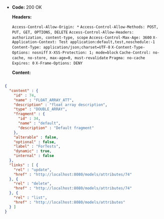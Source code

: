 * **Code:** 200 OK

  **Headers:**

  `Access-Control-Allow-Origin: *`
  `Access-Control-Allow-Methods: POST, PUT, GET, OPTIONS, DELETE`
  `Access-Control-Allow-Headers: authorization, content-type, scope`
  `Access-Control-Max-Age: 3600`
  `X-Application-Context: Test application:default,test,noschedule:-1`
  `Content-Type: application/json;charset=UTF-8`
  `X-Content-Type-Options: nosniff`
  `X-XSS-Protection: 1; mode=block`
  `Cache-Control: no-cache, no-store, max-age=0, must-revalidate`
  `Pragma: no-cache`
  `Expires: 0`
  `X-Frame-Options: DENY`

  **Content:**

```json

{
  "content" : {
    "id" : 74,
    "name" : "FLOAT_ARRAY_ATT",
    "description" : "float array description",
    "type" : "DOUBLE_ARRAY",
    "fragment" : {
      "id" : 34,
      "name" : "default",
      "description" : "Default fragment"
    },
    "alterable" : false,
    "optional" : false,
    "label" : "ForTests",
    "dynamic" : true,
    "internal" : false
  },
  "links" : [ {
    "rel" : "update",
    "href" : "http://localhost:8080/models/attributes/74"
  }, {
    "rel" : "delete",
    "href" : "http://localhost:8080/models/attributes/74"
  }, {
    "rel" : "list",
    "href" : "http://localhost:8080/models/attributes"
  } ]
}
```
